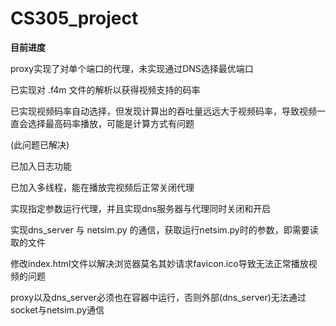 # CS305_project

**目前进度**

proxy实现了对单个端口的代理，未实现通过DNS选择最优端口

已实现对 .f4m 文件的解析以获得视频支持的码率

已实现视频码率自动选择，但发现计算出的吞吐量远远大于视频码率，导致视频一直会选择最高码率播放，可能是计算方式有问题

(此问题已解决)

已加入日志功能

已加入多线程，能在播放完视频后正常关闭代理

实现指定参数运行代理，并且实现dns服务器与代理同时关闭和开启

实现dns_server 与 netsim.py 的通信，获取运行netsim.py时的参数，即需要读取的文件

修改index.html文件以解决浏览器莫名其妙请求favicon.ico导致无法正常播放视频的问题

proxy以及dns_server必须也在容器中运行，否则外部(dns_server)无法通过socket与netsim.py通信

